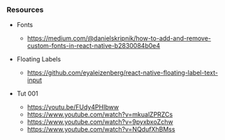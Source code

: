 ### Resources
- Fonts
  - https://medium.com/@danielskripnik/how-to-add-and-remove-custom-fonts-in-react-native-b2830084b0e4

- Floating Labels
  - https://github.com/eyaleizenberg/react-native-floating-label-text-input

- Tut 001
  - https://youtu.be/FUdy4PHIbww
  - https://www.youtube.com/watch?v=mkualZPRZCs
  - https://www.youtube.com/watch?v=9pyxbxoZchw
  - https://www.youtube.com/watch?v=NQdufXhBMss

